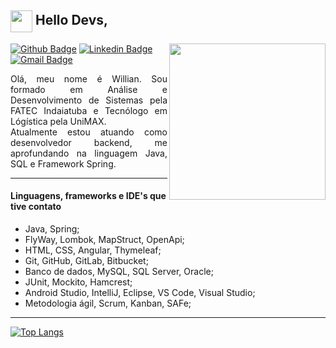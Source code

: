 <!-- Título -->
## <img width="35px" align="center" src="https://raw.githubusercontent.com/coderjojo/coderjojo/master/img/github.gif"> Hello Devs,

<!-- Imagem -->
<p>
<img  width="250px" align="right" src="https://camo.githubusercontent.com/557146581556b92fff91d5056176e44185fb63ff/68747470733a2f2f6d656469612e67697068792e636f6d2f6d656469612f4c384b36326954446b7a4758362f67697068792e676966">
</p>

<!-- Contato -->
  [![Github Badge](https://img.shields.io/badge/-Github-000?style=flat-square&logo=Github&logoColor=white&link=https://github.com/Willianf-Silva)](https://github.com/Willianf-Silva)   [![Linkedin Badge](https://img.shields.io/badge/-LinkedIn-blue?style=flat-square&logo=Linkedin&logoColor=white&link=https://www.linkedin.com/in/willianferreirasilva/)](https://www.linkedin.com/in/willianferreirasilva/)   [![Gmail Badge](https://img.shields.io/badge/-Gmail-c14438?style=flat-square&logo=Gmail&logoColor=white&link=mailto:willian.ferreira.da.silva@gmail.com)](mailto:willian.ferreira.da.silva@gmail.com) 
  

<!-- Perfil -->
<p align="justify">
Olá, meu nome é Willian. Sou formado em Análise e Desenvolvimento de Sistemas pela FATEC Indaiatuba e Tecnólogo em Lógística pela UniMAX.
</br>
Atualmente estou atuando como desenvolvedor backend, me aprofundando na linguagem Java, SQL e Framework Spring.
</p>

----
#### Linguagens, frameworks e IDE's que tive contato

- Java, Spring;
- FlyWay, Lombok, MapStruct, OpenApi;
- HTML, CSS, Angular, Thymeleaf;
- Git, GitHub, GitLab, Bitbucket;
- Banco de dados, MySQL, SQL Server, Oracle;
- JUnit, Mockito, Hamcrest;
- Android Studio, IntelliJ, Eclipse, VS Code, Visual Studio;
- Metodologia ágil, Scrum, Kanban, SAFe;

----


<!-- Painel de Status do Usuário
<p>
<img  align="right" src="https://github-readme-stats.vercel.app/api?username=Willianf-Silva&show_icons=true&text_color=fff&icon_color=00C853&title_color=FF6F00&bg_color=000">
</p>
-->


<!-- <p align="center"> <img src="https://komarev.com/ghpvc/?username=Willianf-Silva" alt="Willianf-Silva" /> </p> -->



<!-- Painel com as linguagens de programação mais utilizadas-->
[![Top Langs](https://github-readme-stats.vercel.app/api/top-langs/?username=Willianf-Silva&layout=compact)](https://github.com/Willianf-Silva/github-readme-stats)



<!--
**Willianf-Silva/Willianf-Silva** is a ✨ _special_ ✨ repository because its `README.md` (this file) appears on your GitHub profile.

Here are some ideas to get you started:

- 🔭 I’m currently working on ...
- 🌱 I’m currently learning ...
- 👯 I’m looking to collaborate on ...
- 🤔 I’m looking for help with ...
- 💬 Ask me about ...
- 📫 How to reach me: ...
- 😄 Pronouns: ...
- ⚡ Fun fact: ...
-->
